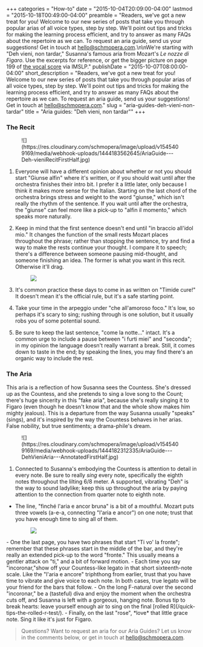 +++
categories = "How-to"
date = "2015-10-04T20:09:00-04:00"
lastmod = "2015-10-18T00:49:00-04:00"
preamble = "Readers, we've got a new treat for you! Welcome to our new series of posts that take you through popular arias of all voice types, step by step. We'll point out tips and tricks for making the learning process efficient, and try to answer as many FAQs about the repertoire as we can. To request an aria guide, send us your suggestions! Get in touch at [hello@schmopera.com](mailto:hello@schmopera.com).\n\nWe're starting with \"Deh vieni, non tardar,\" Susanna's famous aria from Mozart's *Le nozze di Figaro*. Use the excerpts for reference, or get the bigger picture on page 199 of [the vocal score](http://petrucci.mus.auth.gr/imglnks/usimg/8/89/IMSLP220533-SIBLEY1802.16871.abe9-39087011127240score.pdf) via IMSLP."
publishDate = "2015-10-07T08:00:00-04:00"
short_description = "Readers, we&#039;ve got a new treat for you! Welcome to our new series of posts that take you through popular arias of all voice types, step by step. We&#039;ll point out tips and tricks for making the learning process efficient, and try to answer as many FAQs about the repertoire as we can. To request an aria guide, send us your suggestions! Get in touch at hello@schmopera.com."
slug = "aria-guides-deh-vieni-non-tardar"
title = "Aria guides: &quot;Deh vieni, non tardar&quot;"
+++

### The Recit

<figure data-type="image">
![](https://res.cloudinary.com/schmopera/image/upload/v1545409169/media/webhook-uploads/1444183562645/AriaGuide---Deh-vieniRecitFirstHalf.jpg)
</figure>

1. Everyone will have a different opinion about whether or not you should start "Giunse alfin" where it's written, or if you should wait until after the orchestra finishes their intro bit. I prefer it a little later, only because I think it makes more sense for the Italian. Starting on the last chord of the orchestra brings stress and weight to the word "giunse," which isn't really the rhythm of the sentence. If you wait until after the orchestra, the "giunse" can feel more like a pick-up to "alfin il momento," which speaks more naturally. 

2. Keep in mind that the first sentence doesn't end until "in braccio all'idol mio." It changes the function of the small rests Mozart places throughout the phrase; rather than stopping the sentence, try and find a way to make the rests continue your thought. I compare it to speech; there's a difference between someone pausing mid-thought, and someone finishing an idea. The former is what you want in this recit. Otherwise it'll drag.<figure data-type="image">![](https://res.cloudinary.com/schmopera/image/upload/v1545409169/media/webhook-uploads/1444183590254/AriaGuide---DehVieniRecitLastHalf.jpg) </figure>

3. It's common practice these days to come in as written on "Timide cure!" It doesn't mean it's the official rule, but it's a safe starting point.

4. Take your time in the arpeggio under "che all'amoroso foco." It's low, so perhaps it's scary to sing; rushing through is one solution, but it usually robs you of some potential sound.

5. Be sure to keep the last sentence, "come la notte..." intact. It's a common urge to include a pause between "i furti miei" and "seconda"; in my opinion the language doesn't really warrant a break. Still, it comes down to taste in the end; by speaking the lines, you may find there's an organic way to include the rest.

### The Aria

This aria is a reflection of how Susanna sees the Countess. She's dressed up as the Countess, and she pretends to sing a love song to the Count; there's huge sincerity in this "fake aria", because she's really singing it to Figaro (even though he doesn't know that and the whole show makes him mighty jealous). This is a departure from the way Susanna usually "speaks" (sings), and it's inspired by the way the Countess behaves in her arias. False nobility, but true sentiments; a drama-phile's dream.

<figure data-type="image">
![](https://res.cloudinary.com/schmopera/image/upload/v1545409169/media/webhook-uploads/1444182312335/AriaGuide---DehVieniAria---AnnotatedFirstHalf.jpg)
</figure>

1. Connected to Susanna's embodying the Countess is attention to detail in every note. Be sure to really *sing* every note, specifically the eighth notes throughout the lilting 6/8 meter. A supported, vibrating "Deh" is the way to sound ladylike; keep this up throughout the aria by paying attention to the connection from quarter note to eighth note.
- The line, "finché l'aria e ancor bruna" is a bit of a mouthful. Mozart puts three vowels (a-e-a, connecting "l'aria e ancor") on one note; trust that you have enough time to sing all of them. <figure data-type="image">
![](https://res.cloudinary.com/schmopera/image/upload/v1545409169/media/webhook-uploads/1444182348217/AriaGuide---DehVieniAria---AnnotatedLastHalf.jpg)
</figure>
- One the last page, you have two phrases that start "Ti vo' la fronte"; remember that these phrases start in the middle of the bar, and they're really an extended pick-up to the word "fronte." This usually means a gentler attack on "ti," and a bit of forward motion.
- Each time you say "incoronar,"show off your Countess-like legato in that short sixteenth-note scale. Like the "l'aria e ancore" triphthong from earlier, trust that you have time to vibrate and give voice to each note. In both cases, true legato will be your friend for the bars that follow.
- On the long F-natural over the second "incoronar," be a (tasteful) diva and enjoy the moment when the orchestra cuts off, and Susanna is left with a gorgeous, hanging note. Bonus tip to break hearts: leave yourself enough air to sing on the final [rolled R](/quick-tips-the-rolled-r-test/).
- Finally, on the last "rose", *love* that little grace note. Sing it like it's just for Figaro.

>Questions? Want to request an aria for our Aria Guides? Let us know in the comments below, or get in touch at [hello@schmopera.com](mailto:hello@schmopera.com).
